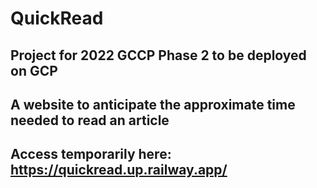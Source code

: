 # QuickRead

## Project for 2022 GCCP Phase 2 to be deployed on GCP 
## A website to anticipate the approximate time needed to read an article

## Access temporarily here: https://quickread.up.railway.app/